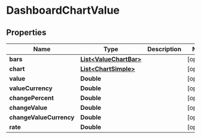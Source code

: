 
# DashboardChartValue

## Properties
Name | Type | Description | Notes
------------ | ------------- | ------------- | -------------
**bars** | [**List&lt;ValueChartBar&gt;**](ValueChartBar.md) |  |  [optional]
**chart** | [**List&lt;ChartSimple&gt;**](ChartSimple.md) |  |  [optional]
**value** | **Double** |  |  [optional]
**valueCurrency** | **Double** |  |  [optional]
**changePercent** | **Double** |  |  [optional]
**changeValue** | **Double** |  |  [optional]
**changeValueCurrency** | **Double** |  |  [optional]
**rate** | **Double** |  |  [optional]




